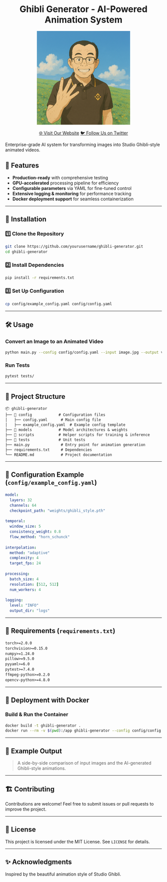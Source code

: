 <h1 align="center">Ghibli Generator - AI-Powered Animation System</h1>

<p align="center">
  <img src="Graphic.png" alt="Ghibli Generator Logo" width="300">
</p>

<p align="center">
  <a href="https://ghiblianimator.tech/">🌐 Visit Our Website</a>
   <a href="https://x.com/GhibliVids">🐦 Follow Us on Twitter</a>
</p>

Enterprise-grade AI system for transforming images into Studio Ghibli-style animated videos.

## 🚀 Features
- **Production-ready** with comprehensive testing
- **GPU-accelerated** processing pipeline for efficiency
- **Configurable parameters** via YAML for fine-tuned control
- **Extensive logging & monitoring** for performance tracking
- **Docker deployment support** for seamless containerization

---

## 📌 Installation
### 1️⃣ Clone the Repository
```bash
git clone https://github.com/yourusername/ghibli-generator.git
cd ghibli-generator
```

### 2️⃣ Install Dependencies
```bash
pip install -r requirements.txt
```

### 3️⃣ Set Up Configuration
```bash
cp config/example_config.yaml config/config.yaml
```

---

## 🛠 Usage
### Convert an Image to an Animated Video
```bash
python main.py --config config/config.yaml --input image.jpg --output video.mp4
```

### Run Tests
```bash
pytest tests/
```

---

## 📂 Project Structure
```
📦 ghibli-generator
├── 📂 config            # Configuration files
│   ├── config.yaml      # Main config file
│   ├── example_config.yaml  # Example config template
├── 📂 models            # Model architectures & weights
├── 📂 scripts           # Helper scripts for training & inference
├── 📂 tests             # Unit tests
├── main.py              # Entry point for animation generation
├── requirements.txt     # Dependencies
└── README.md            # Project documentation
```

---

## 📑 Configuration Example (`config/example_config.yaml`)
```yaml
model:
  layers: 32
  channels: 64
  checkpoint_path: "weights/ghibli_style.pth"

temporal:
  window_size: 5
  consistency_weight: 0.8
  flow_method: "horn_schunck"

interpolation:
  method: "adaptive"
  complexity: 4
  target_fps: 24

processing:
  batch_size: 4
  resolution: [512, 512]
  num_workers: 4

logging:
  level: "INFO"
  output_dir: "logs"
```

---

## 📜 Requirements (`requirements.txt`)
```txt
torch>=2.0.0
torchvision>=0.15.0
numpy>=1.24.0
pillow>=9.5.0
pyyaml>=6.0
pytest>=7.4.0
ffmpeg-python>=0.2.0
opencv-python>=4.8.0
```

---

## 📌 Deployment with Docker
### Build & Run the Container
```bash
docker build -t ghibli-generator .
docker run --rm -v $(pwd):/app ghibli-generator --config config/config.yaml --input image.jpg --output video.mp4
```

---

## 🎨 Example Output
> A side-by-side comparison of input images and the AI-generated Ghibli-style animations.

---

## 🏗 Contributing
Contributions are welcome! Feel free to submit issues or pull requests to improve the project.

---

## 📄 License
This project is licensed under the MIT License. See `LICENSE` for details.

---

## ✨ Acknowledgments
Inspired by the beautiful animation style of Studio Ghibli.
